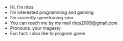 - Hi, I’m ritos
- I’m interested programming and gaiming
- I’m currently speedruning smo
- You can reach me by my mail ritos2008@gmail.com
- Pronouns: your magesty
- Fun fact: i also like to program game
